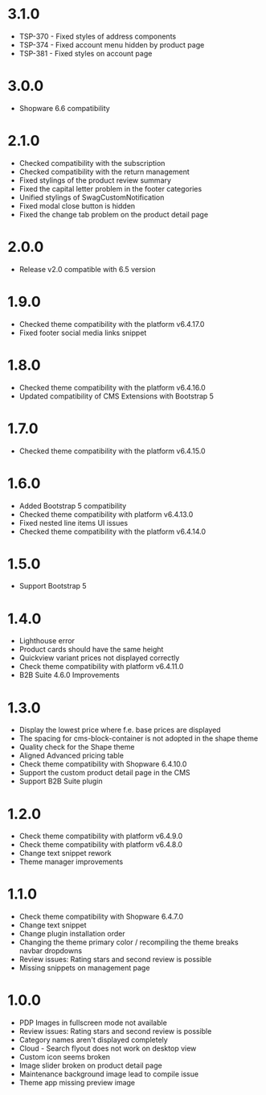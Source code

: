 # 3.1.0
- TSP-370 - Fixed styles of address components
- TSP-374 - Fixed account menu hidden by product page
- TSP-381 - Fixed styles on account page

# 3.0.0
* Shopware 6.6 compatibility

# 2.1.0
- Checked compatibility with the subscription
- Checked compatibility with the return management
- Fixed stylings of the product review summary
- Fixed the capital letter problem in the footer categories
- Unified stylings of SwagCustomNotification
- Fixed modal close button is hidden
- Fixed the change tab problem on the product detail page

# 2.0.0
- Release v2.0 compatible with 6.5 version

# 1.9.0
- Checked theme compatibility with the platform v6.4.17.0
- Fixed footer social media links snippet

# 1.8.0
- Checked theme compatibility with the platform v6.4.16.0
- Updated compatibility of CMS Extensions with Bootstrap 5

# 1.7.0
- Checked theme compatibility with the platform v6.4.15.0

# 1.6.0
- Added Bootstrap 5 compatibility
- Checked theme compatibility with platform v6.4.13.0
- Fixed nested line items UI issues
- Checked theme compatibility with the platform v6.4.14.0

# 1.5.0
- Support Bootstrap 5

# 1.4.0
- Lighthouse error
- Product cards should have the same height
- Quickview variant prices not displayed correctly
- Check theme compatibility with platform v6.4.11.0
- B2B Suite 4.6.0 Improvements

# 1.3.0
- Display the lowest price where f.e. base prices are displayed
- The spacing for cms-block-container is not adopted in the shape theme
- Quality check for the Shape theme
- Aligned Advanced pricing table
- Check theme compatibility with Shopware 6.4.10.0
- Support the custom product detail page in the CMS
- Support B2B Suite plugin

# 1.2.0
- Check theme compatibility with platform v6.4.9.0
- Check theme compatibility with platform v6.4.8.0
- Change text snippet rework
- Theme manager improvements

# 1.1.0
- Check theme compatibility with Shopware 6.4.7.0
- Change text snippet
- Change plugin installation order
- Changing the theme primary color / recompiling the theme breaks navbar dropdowns
- Review issues: Rating stars and second review is possible
- Missing snippets on management page

# 1.0.0
- PDP Images in fullscreen mode not available
- Review issues: Rating stars and second review is possible
- Category names aren't displayed completely
- Cloud - Search flyout does not work on desktop view
- Custom icon seems broken
- Image slider broken on product detail page
- Maintenance background image lead to compile issue
- Theme app missing preview image
